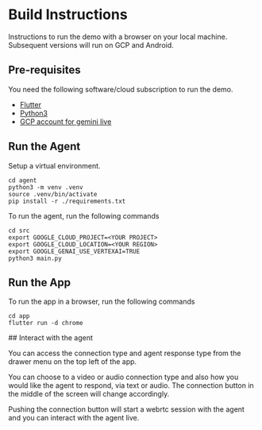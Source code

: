 # Build Instructions

Instructions to run the demo with a browser on your local machine. Subsequent versions will run on GCP and Android.

## Pre-requisites

You need the following software/cloud subscription to run the demo. 

* [Flutter](https://docs.flutter.dev/get-started/quick)
* [Python3](https://www.python.org/downloads/)
* [GCP account for gemini live](https://console.cloud.google.com/)

## Run the Agent 

Setup a virtual environment. 

```
cd agent
python3 -m venv .venv
source .venv/bin/activate
pip install -r ./requirements.txt
```

To run the agent, run the following commands

```
cd src
export GOOGLE_CLOUD_PROJECT=<YOUR PROJECT>
export GOOGLE_CLOUD_LOCATION=<YOUR REGION>
export GOOGLE_GENAI_USE_VERTEXAI=TRUE
python3 main.py
```

## Run the App

To run the app in a browser, run the following commands

```
cd app
flutter run -d chrome
```

## Interact with the agent

You can access the connection type and agent response type from the drawer menu on the top left of the app.

You can choose to a video or audio connection type and also how you would like the agent to respond, via text or audio. The connection button in the middle of the screen will change accordingly. 

Pushing the connection button will start a webrtc session with the agent and you can interact with the agent live. 


